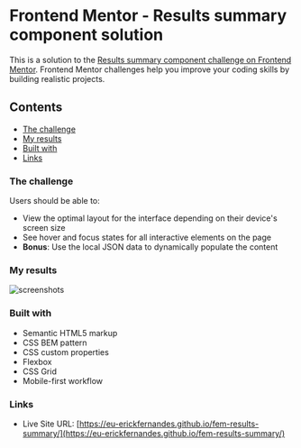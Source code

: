 # Frontend Mentor - Results summary component solution

This is a solution to the [Results summary component challenge on Frontend Mentor](https://www.frontendmentor.io/challenges/results-summary-component-CE_K6s0maV). Frontend Mentor challenges help you improve your coding skills by building realistic projects. 

## Contents
- [The challenge](#the-challenge)
- [My results](#my-results)
- [Built with](#built-with)
- [Links](#links)

### The challenge

Users should be able to:

- View the optimal layout for the interface depending on their device's screen size
- See hover and focus states for all interactive elements on the page
- **Bonus**: Use the local JSON data to dynamically populate the content

### My results

![screenshots](https://github.com/eu-erickfernandes/fem-results-summary/assets/44778115/69acd495-56bc-497b-8cbe-6232a9d5ada8)


### Built with

- Semantic HTML5 markup
- CSS BEM pattern
- CSS custom properties
- Flexbox
- CSS Grid
- Mobile-first workflow

### Links

- Live Site URL: [https://eu-erickfernandes.github.io/fem-results-summary/](https://eu-erickfernandes.github.io/fem-results-summary/)
